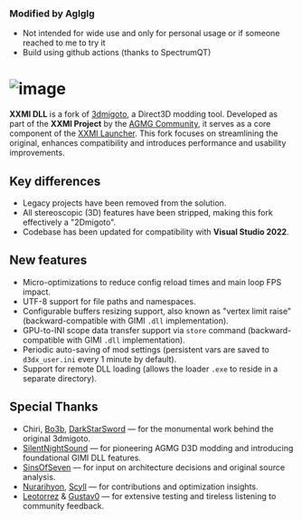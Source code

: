 ### Modified by Aglglg
- Not intended for wide use and only for personal usage or if someone reached to me to try it
- Build using github actions (thanks to SpectrumQT)
  
![image](https://cloud.githubusercontent.com/assets/6544511/22624161/934dba64-eb27-11e6-8f78-46c902e96e1b.png)
========

**XXMI DLL** is a fork of [3dmigoto](https://github.com/bo3b/3Dmigoto/), a Direct3D modding tool. Developed as part of the **XXMI Project** by the [AGMG Community](https://discord.gg/agmg), it serves as a core component of the [XXMI Launcher](https://github.com/SpectrumQT/XXMI-Launcher). This fork focuses on streamlining the original, enhances compatibility and introduces performance and usability improvements.

## Key differences

* Legacy projects have been removed from the solution.
* All stereoscopic (3D) features have been stripped, making this fork effectively a "2Dmigoto".
* Codebase has been updated for compatibility with **Visual Studio 2022**.

## New features

* Micro-optimizations to reduce config reload times and main loop FPS impact.
* UTF-8 support for file paths and namespaces.
* Configurable buffers resizing support, also known as "vertex limit raise" (backward-compatible with GIMI `.dll` implementation).
* GPU-to-INI scope data transfer support via `store` command (backward-compatible with GIMI `.dll` implementation).
* Periodic auto-saving of mod settings (persistent vars are saved to `d3dx_user.ini` every 1 minute by default).
* Support for remote DLL loading (allows the loader `.exe` to reside in a separate directory).

## Special Thanks

- Chiri, [Bo3b](https://github.com/bo3b), [DarkStarSword](https://github.com/DarkStarSword) — for the monumental work behind the original 3dmigoto.
- [SilentNightSound](https://github.com/SilentNightSound) — for pioneering AGMG D3D modding and introducing foundational GIMI DLL features.
- [SinsOfSeven](https://github.com/SinsOfSeven) — for input on architecture decisions and original source analysis.
- [Nurarihyon](https://github.com/NurarihyonMaou), [Scyll](https://gamebanana.com/members/2644630) — for contributions and optimization insights.
- [Leotorrez](https://github.com/leotorrez) & [Gustav0](https://github.com/Seris0/Gustav0) — for extensive testing and tireless listening to community feedback.
